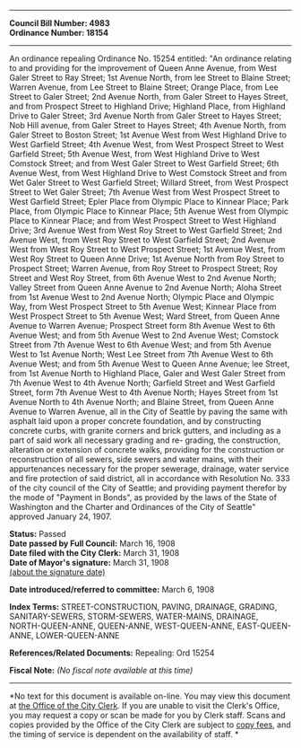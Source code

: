 * * * * *  
  
**Council Bill Number: [](#h0)[](#h2)4983**   
**Ordinance Number: 18154**  
  
* * * * *  
  
An ordinance repealing Ordinance No. 15254 entitled: "An ordinance relating to and providing for the improvement of Queen Anne Avenue, from West Galer Street to Ray Street; 1st Avenue North, from lee Street to Blaine Street; Warren Avenue, from Lee Street to Blaine Street; Orange Place, from Lee Street to Galer Street; 2nd Avenue North, from Galer Street to Hayes Street, and from Prospect Street to Highland Drive; Highland Place, from Highland Drive to Galer Street; 3rd Avenue North from Galer Street to Hayes Street; Nob Hill avenue, from Galer Street to Hayes Street; 4th Avenue North, from Galer Street to Boston Street; 1st Avenue West from West Highland Drive to West Garfield Street; 4th Avenue West, from West Prospect Street to West Garfield Street; 5th Avenue West, from West Highland Drive to West Comstock Street; and from West Galer Street to West Garfield Street; 6th Avenue West, from West Highland Drive to West Comstock Street and from Wet Galer Street to West Garfield Street; Willard Street, from West Prospect Street to Wet Galer Street; 7th Avenue West from West Prospect Street to West Garfield Street; Epler Place from Olympic Place to Kinnear Place; Park Place, from Olympic Place to Kinnear Place; 5th Avenue West from Olympic Place to Kinnear Place; and from West Prospect Street to West Highland Drive; 3rd Avenue West from West Roy Street to West Garfield Street; 2nd Avenue West, from West Roy Street to West Garfield Street; 2nd Avenue West from West Roy Street to West Prospect Street; 1st Avenue West, from West Roy Street to Queen Anne Drive; 1st Avenue North from Roy Street to Prospect Street; Warren Avenue, from Roy Street to Prospect Street; Roy Street and West Roy Street, from 6th Avenue West to 2nd Avenue North; Valley Street from Queen Anne Avenue to 2nd Avenue North; Aloha Street from 1st Avenue West to 2nd Avenue North; Olympic Place and Olympic Way, from West Prospect Street to 5th Avenue West; Kinnear Place from West Prospect Street to 5th Avenue West; Ward Street, from Queen Anne Avenue to Warren Avenue; Prospect Street form 8th Avenue West to 6th Avenue West; and from 5th Avenue West to 2nd Avenue West; Comstock Street from 7th Avenue West to 6th Avenue West; and from 5th Avenue West to 1st Avenue North; West Lee Street from 7th Avenue West to 6th Avenue West; and from 5th Avenue West to Queen Anne Avenue; lee Street, from 1st Avenue North to Highland Place, Galer and West Galer Street from 7th Avenue West to 4th Avenue North; Garfield Street and West Garfield Street, form 7th Avenue West to 4th Avenue North; Hayes Street from 1st Avenue North to 4th Avenue North; and Blaine Street, from Queen Anne Avenue to Warren Avenue, all in the City of Seattle by paving the same with asphalt laid upon a proper concrete foundation, and by constructing concrete curbs, with granite corners and brick gutters, and including as a part of said work all necessary grading and re- grading, the construction, alteration or extension of concrete walks, providing for the construction or reconstruction of all sewers, side sewers and water mains, with their appurtenances necessary for the proper sewerage, drainage, water service and fire protection of said district, all in accordance with Resolution No. 333 of the city council of the City of Seattle; and providing payment therefor by the mode of "Payment in Bonds", as provided by the laws of the State of Washington and the Charter and Ordinances of the City of Seattle" approved January 24, 1907.  
  
**Status:** Passed   
**Date passed by Full Council:** March 16, 1908   
**Date filed with the City Clerk:** March 31, 1908   
**Date of Mayor's signature:** March 31, 1908   
[(about the signature date)](/~public/approvaldate.htm)   
  
  
**Date introduced/referred to committee:** March 6, 1908   
  
**Index Terms:** STREET-CONSTRUCTION, PAVING, DRAINAGE, GRADING, SANITARY-SEWERS, STORM-SEWERS, WATER-MAINS, DRAINAGE, NORTH-QUEEN-ANNE, QUEEN-ANNE, WEST-QUEEN-ANNE, EAST-QUEEN-ANNE, LOWER-QUEEN-ANNE  
  
**References/Related Documents:** Repealing: Ord 15254  
  
**Fiscal Note:** *(No fiscal note available at this time)*  
  
* * * * *  
  
*No text for this document is available on-line. You may view this document at [the Office of the City Clerk](http://www.seattle.gov/leg/clerk/contactUs.htm). If you are unable to visit the Clerk's Office, you may request a copy or scan be made for you by Clerk staff. Scans and copies provided by the Office of the City Clerk are subject to [copy fees](http://clerk.seattle.gov/~public/clerkfees.htm), and the timing of service is dependent on the availability of staff. *  
  
  
